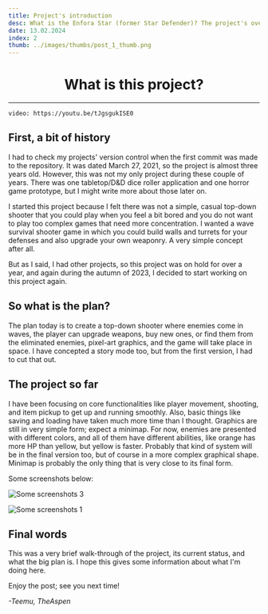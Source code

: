 ```yaml
---
title: Project's introduction
desc: What is the Enfora Star (former Star Defender)? The project's overall introduction and its progress so far.
date: 13.02.2024
index: 2
thumb: ../images/thumbs/post_1_thumb.png
---
```


# <center> What is this project? </center>

---

`video: https://youtu.be/tJgsgukISE0`

## First, a bit of history

I had to check my projects' version control when the first commit was made to the repository. It was dated March 27, 2021, so the project is almost three years old. However, this was not my only project during these couple of years. There was one tabletop/D&D dice roller application and one horror game prototype, but I might write more about those later on.

I started this project because I felt there was not a simple, casual top-down shooter that you could play when you feel a bit bored and you do not want to play too complex games that need more concentration. I wanted a wave survival shooter game in which you could build walls and turrets for your defenses and also upgrade your own weaponry. A very simple concept after all.

But as I said, I had other projects, so this project was on hold for over a year, and again during the autumn of 2023, I decided to start working on this project again.

## So what is the plan?

The plan today is to create a top-down shooter where enemies come in waves, the player can upgrade weapons, buy new ones, or find them from the eliminated enemies, pixel-art graphics, and the game will take place in space. I have concepted a story mode too, but from the first version, I had to cut that out.

## The project so far

I have been focusing on core functionalities like player movement, shooting, and item pickup to get up and running smoothly. Also, basic things like saving and loading have taken much more time than I thought. Graphics are still in very simple form; expect a minimap. For now, enemies are presented with different colors, and all of them have different abilities, like orange has more HP than yellow, but yellow is faster. Probably that kind of system will be in the final version too, but of course in a more complex graphical shape.
Minimap is probably the only thing that is very close to its final form.

Some screenshots below:

![Some screenshots 3](/images/screenshot3.png "pre-alpha screenshot 3")

![Some screenshots 1](/images/screenshot1.png "pre-alpha screenshot 1")

## Final words

This was a very brief walk-through of the project, its current status, and what the big plan is. I hope this gives some information about what I'm doing here.

Enjoy the post; see you next time!

_-Teemu, TheAspen_
